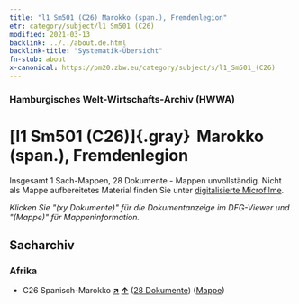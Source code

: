 ```yaml
---
title: "l1 Sm501 (C26) Marokko (span.), Fremdenlegion"
etr: category/subject/l1 Sm501 (C26)
modified: 2021-03-13
backlink: ../../about.de.html
backlink-title: "Systematik-Übersicht"
fn-stub: about
x-canonical: https://pm20.zbw.eu/category/subject/s/l1_Sm501_(C26)
---
```


### Hamburgisches Welt-Wirtschafts-Archiv (HWWA)
# [l1 Sm501 (C26)]{.gray}&#8201; Marokko (span.), Fremdenlegion&#160; 




Insgesamt 1 Sach-Mappen, 28 Dokumente - Mappen unvollständig.
Nicht als Mappe aufbereitetes Material finden Sie unter [digitalisierte Microfilme](/film/h1_sh.de.html).

_Klicken Sie "(xy Dokumente)" für die Dokumentanzeige im DFG-Viewer und "(Mappe)" für Mappeninformation._

## Sacharchiv




### Afrika

- C26 Spanisch-Marokko [**&nearr;**](../../../geo/i/141359/about.de.html "Spanisch-Marokko (alle Mappen)") [**&uarr;**](../../../geo/about.de.html#C26 "Ländersystematik") (<a href="https://pm20.zbw.eu/dfgview/sh/141359,144767" title="über: Spanisch-Marokko : Marokko (span.), Fremdenlegion" target="_blank">28 Dokumente</a>) ([Mappe](../../../../folder/sh/1413xx/141359/1447xx/144767/about.de.html))


